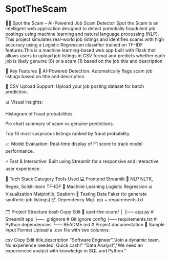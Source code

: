 # SpotTheScam
🕵️‍♂️ Spot the Scam – AI-Powered Job Scam Detector
Spot the Scam is an intelligent web application designed to detect potentially fraudulent job postings using machine learning and natural language processing (NLP). This project simulates real-world job listings and identifies scams with high accuracy using a Logistic Regression classifier trained on TF-IDF features.This is a machine learning-based web app built with Flask that allows users to upload job listings in CSV format and predicts whether each job is likely genuine (0) or a scam (1) based on the job title and description.

🚀 Key Features
🧠 AI-Powered Detection: Automatically flags scam job listings based on title and description.

📁 CSV Upload Support: Upload your job posting dataset for batch prediction.

📊 Visual Insights:

Histogram of fraud probabilities.

Pie chart summary of scam vs genuine predictions.

Top 10 most suspicious listings ranked by fraud probability.

📈 Model Evaluation: Real-time display of F1 score to track model performance.

⚡ Fast & Interactive: Built using Streamlit for a responsive and interactive user experience.

🧠 Tech Stack
Category	Tools Used
💻 Frontend	Streamlit
🔎 NLP	NLTK, Regex, Scikit-learn TF-IDF
🤖 Machine Learning	Logistic Regression
📊 Visualization	Matplotlib, Seaborn
🧪 Testing Data	Faker (to generate synthetic job listings)
📦 Dependency Mgt.	pip + requirements.txt

🗂️ Project Structure
bash
Copy
Edit
📁 spot-the-scam/
│
├── app.py                # Streamlit app
├── .gitignore            # Git ignore config
├── requirements.txt      # Python dependencies
└── README.md             # Project documentation
📄 Sample Input Format
Upload a .csv file with two columns:

csv
Copy
Edit
title,description
"Software Engineer","Join a dynamic team. No experience needed. Quick cash!"
"Data Analyst","We need an experienced analyst with knowledge in SQL and Python."
